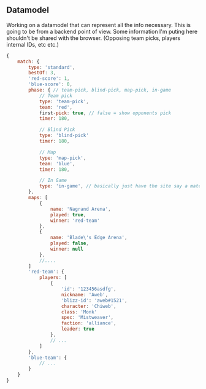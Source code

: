 ## Datamodel

Working on a datamodel that can represent all the info necessary. This is going to be from a backend point of view. Some information I'm puting here shouldn't be shared with the browser. (Opposing team picks, players internal IDs, etc etc.) 
```javascript
{
    match: {
        type: 'standard',
        bestOf: 3,
        'red-score': 1,
        'blue-score': 0,
        phase: { // team-pick, blind-pick, map-pick, in-game
            // Team pick
            type: 'team-pick',
            team: 'red',
            first-pick: true, // false = show opponents pick
            timer: 180,

            // Blind Pick
            type: 'blind-pick'
            timer: 180,

            // Map
            type: 'map-pick',
            team: 'blue',
            timer: 180,

            // In Game
            type: 'in-game', // basically just have the site say a match is being played.
        },
        maps: [
            {
                name: 'Nagrand Arena',
                played: true,
                winner: 'red-team'
            }, 
            {
                name: 'Blade\'s Edge Arena',
                played: false,
                winner: null
            },
            //....
        ]
        'red-team': {
            players: [
                {
                    'id': '123456asdfg',
                    nickname: 'Aweb',
                    'blizz-id': 'aweb#1521',
                    character: 'Chiweb',
                    class: 'Monk'
                    spec: 'Mistweaver',
                    faction: 'alliance',
                    leader: true
                },
                // ...
            ]
        }, 
        'blue-team': {
            // ...
        }
    }
}
```